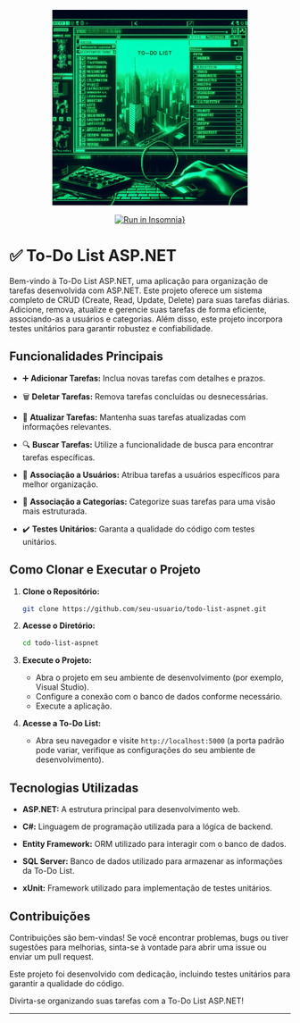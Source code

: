 <p align="center">
<img  height="350em" src="https://github.com/paperspls/To_Do_List_ASP.NET/blob/main/repositoryimage.jpeg">
</p>

<div align="center">

[![Run in Insomnia}](https://insomnia.rest/images/run.svg)](https://insomnia.rest/run/?label=To_Do_List_ASP.NET&uri=https%3A%2F%2Fraw.githubusercontent.com%2Fpaperspls%2FTo_Do_List_ASP.NET%2Fmain%2FToDoListAPI%2FProperties%2FlaunchSettings.json)    
</div>

# ✅ To-Do List ASP.NET

Bem-vindo à To-Do List ASP.NET, uma aplicação para organização de tarefas desenvolvida com ASP.NET. Este projeto oferece um sistema completo de CRUD (Create, Read, Update, Delete) para suas tarefas diárias. Adicione, remova, atualize e gerencie suas tarefas de forma eficiente, associando-as a usuários e categorias. Além disso, este projeto incorpora testes unitários para garantir robustez e confiabilidade.

## Funcionalidades Principais

- ➕ **Adicionar Tarefas:** Inclua novas tarefas com detalhes e prazos.

- 🗑️ **Deletar Tarefas:** Remova tarefas concluídas ou desnecessárias.

- 🔄 **Atualizar Tarefas:** Mantenha suas tarefas atualizadas com informações relevantes.

- 🔍 **Buscar Tarefas:** Utilize a funcionalidade de busca para encontrar tarefas específicas.

- 👤 **Associação a Usuários:** Atribua tarefas a usuários específicos para melhor organização.

- 📂 **Associação a Categorias:** Categorize suas tarefas para uma visão mais estruturada.

- ✔️ **Testes Unitários:** Garanta a qualidade do código com testes unitários.

## Como Clonar e Executar o Projeto

1. **Clone o Repositório:**
    ```bash
    git clone https://github.com/seu-usuario/todo-list-aspnet.git
    ```

2. **Acesse o Diretório:**
    ```bash
    cd todo-list-aspnet
    ```

3. **Execute o Projeto:**
    - Abra o projeto em seu ambiente de desenvolvimento (por exemplo, Visual Studio).
    - Configure a conexão com o banco de dados conforme necessário.
    - Execute a aplicação.

4. **Acesse a To-Do List:**
    - Abra seu navegador e visite `http://localhost:5000` (a porta padrão pode variar, verifique as configurações do seu ambiente de desenvolvimento).

## Tecnologias Utilizadas

- **ASP.NET:** A estrutura principal para desenvolvimento web.
  
- **C#:** Linguagem de programação utilizada para a lógica de backend.

- **Entity Framework:** ORM utilizado para interagir com o banco de dados.

- **SQL Server:** Banco de dados utilizado para armazenar as informações da To-Do List.

- **xUnit:** Framework utilizado para implementação de testes unitários.

## Contribuições

Contribuições são bem-vindas! Se você encontrar problemas, bugs ou tiver sugestões para melhorias, sinta-se à vontade para abrir uma issue ou enviar um pull request.

Este projeto foi desenvolvido com dedicação, incluindo testes unitários para garantir a qualidade do código.

Divirta-se organizando suas tarefas com a To-Do List ASP.NET!

--- 
